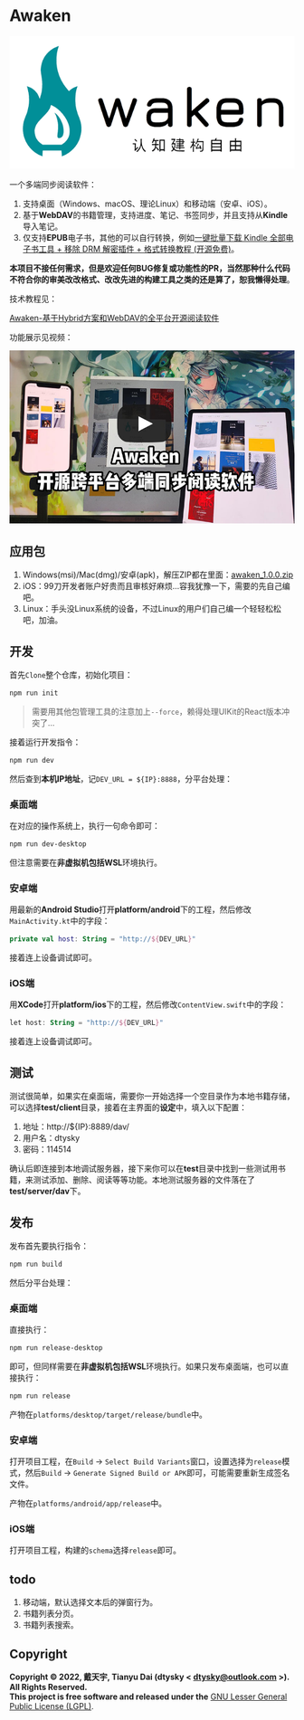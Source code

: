 # Awaken

![](./src/frontend/assets/logo.png)

一个多端同步阅读软件：

1. 支持桌面（Windows、macOS、理论Linux）和移动端（安卓、iOS）。
2. 基于**WebDAV**的书籍管理，支持进度、笔记、书签同步，并且支持从**Kindle**导入笔记。
3. 仅支持**EPUB**电子书，其他的可以自行转换，例如[一键批量下载 Kindle 全部电子书工具 + 移除 DRM 解密插件 + 格式转换教程 (开源免费)](https://www.iplaysoft.com/kindle-download-dedrm.html)。

**本项目不接任何需求，但是欢迎任何BUG修复或功能性的PR，当然那种什么代码不符合你的审美改改格式、改改先进的构建工具之类的还是算了，恕我懒得处理**。

技术教程见：

[Awaken-基于Hybrid方案和WebDAV的全平台开源阅读软件](https://zhuanlan.zhihu.com/p/594798266)

功能展示见视频：

[![](./cover.jpg)](https://www.bilibili.com/video/BV1uD4y1j79i/)

## 应用包

1. Windows(msi)/Mac(dmg)/安卓(apk)，解压ZIP都在里面：[awaken_1.0.0.zip](https://github.com/dtysky/Awaken/files/10308780/awaken_1.0.0.zip)
2. iOS：99刀开发者账户好贵而且审核好麻烦...容我犹豫一下，需要的先自己编吧。
3. Linux：手头没Linux系统的设备，不过Linux的用户们自己编一个轻轻松松吧，加油。

## 开发

首先`Clone`整个仓库，初始化项目：

```sh
npm run init
```

>需要用其他包管理工具的注意加上`--force`，赖得处理UIKit的React版本冲突了...

接着运行开发指令：

```sh
npm run dev
```

然后查到**本机IP地址**，记`DEV_URL = ${IP}:8888`，分平台处理：

### 桌面端

在对应的操作系统上，执行一句命令即可：

```sh
npm run dev-desktop
```

但注意需要在**非虚拟机包括WSL**环境执行。

### 安卓端

用最新的**Android Studio**打开**platform/android**下的工程，然后修改`MainActivity.kt`中的字段：

```kotlin
private val host: String = "http://${DEV_URL}"
```

接着连上设备调试即可。

### iOS端

用**XCode**打开**platform/ios**下的工程，然后修改`ContentView.swift`中的字段：

```kotlin
let host: String = "http://${DEV_URL}"
```

接着连上设备调试即可。

## 测试

测试很简单，如果实在桌面端，需要你一开始选择一个空目录作为本地书籍存储，可以选择**test/client**目录，接着在主界面的**设定**中，填入以下配置：

1. 地址：http://${IP}:8889/dav/
2. 用户名：dtysky
3. 密码：114514

确认后即连接到本地调试服务器，接下来你可以在**test**目录中找到一些测试用书籍，来测试添加、删除、阅读等等功能。本地测试服务器的文件落在了**test/server/dav**下。

## 发布

发布首先要执行指令：

```sh
npm run build
```

然后分平台处理：

### 桌面端

直接执行：

```sh
npm run release-desktop
```

即可，但同样需要在**非虚拟机包括WSL**环境执行。如果只发布桌面端，也可以直接执行：

```sh
npm run release
```

产物在`platforms/desktop/target/release/bundle`中。

### 安卓端

打开项目工程，在`Build` -> `Select Build Variants`窗口，设置选择为`release`模式，然后`Build` -> `Generate Signed Build or APK`即可，可能需要重新生成签名文件。

产物在`platforms/android/app/release`中。

### iOS端

打开项目工程，构建的`schema`选择`release`即可。

## todo

1. 移动端，默认选择文本后的弹窗行为。
2. 书籍列表分页。
3. 书籍列表搜索。

## Copyright

**Copyright © 2022, 戴天宇, Tianyu Dai (dtysky < dtysky@outlook.com >). All Rights Reserved.**  
**This project is free software and released under the** [GNU Lesser General Public License (LGPL)](https://www.gnu.org/licenses/lgpl-3.0.en.html).
